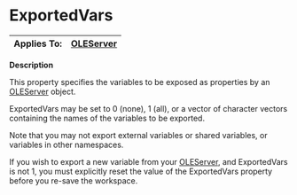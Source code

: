 




<h1 class="heading"><span class="name">ExportedVars</span></h1>

| Applies To: | [OLEServer](./oleserver.md) |
| --- | ---  |


**Description**


This property specifies the variables to be exposed as properties by an [OLEServer](./oleserver.md) object.


ExportedVars may be set to 0 (none), 1 (all), or a vector of character vectors containing the names of the variables to be exported.


Note that you may not export external variables or shared variables, or variables in other namespaces.


If you wish to export a new variable from your [OLEServer](./oleserver.md), and ExportedVars is not 1, you must explicitly reset the value of the ExportedVars property before you re-save the workspace.



